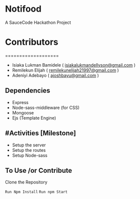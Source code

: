 # Notifood

A SauceCode Hackathon Project

# Contributors

===================

- Isiaka Lukman Bamidele ( isiakalukmandellyson@gmail.com )
- Remilekun Elijah ( remilekunelijah21997@gmail.com )
- Adeniyi Adebayo ( ajoshbayu@gmail.com )

## Dependencies

- Express
- Node-sass-middleware (for CSS)
- Mongoose
- Ejs (Template Engine)

## #Activities [Milestone]

- Setup the server
- Setup the routes
- Setup Node-sass

## To Use /or Contribute

Clone the Repository

`Run Npm Install`
`Run npm Start`
